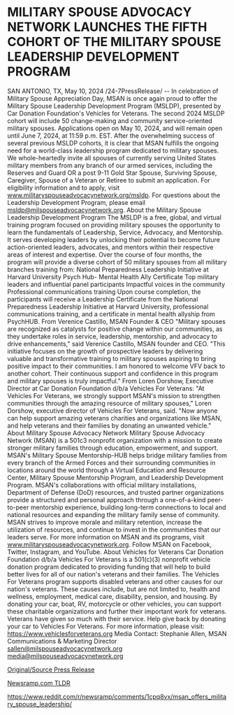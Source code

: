 # MILITARY SPOUSE ADVOCACY NETWORK LAUNCHES THE FIFTH COHORT OF THE MILITARY SPOUSE LEADERSHIP DEVELOPMENT PROGRAM

SAN ANTONIO, TX, May 10, 2024 /24-7PressRelease/ -- In celebration of Military Spouse Appreciation Day, MSAN is once again proud to offer the Military Spouse Leadership Development Program (MSLDP), presented by Car Donation Foundation's Vehicles for Veterans. The second 2024 MSLDP cohort will include 50 change-making and community service-oriented military spouses.   Applications open on May 10, 2024, and will remain open until June 7, 2024, at 11:59 p.m. EST.   After the overwhelming success of several previous MSLDP cohorts, it is clear that MSAN fulfills the ongoing need for a world-class leadership program dedicated to military spouses.   We whole-heartedly invite all spouses of currently serving United States military members from any branch of our armed services, including the Reserves and Guard OR a post 9-11 Gold Star Spouse, Surviving Spouse, Caregiver, Spouse of a Veteran or Retiree to submit an application.   For eligibility information and to apply, visit www.militaryspouseadvocacynetwork.org/msldp.   For questions about the Leadership Development Program, please email msldp@milspouseadvocacynetwork.org.   About the Military Spouse Leadership Development Program The MSLDP is a free, global, and virtual training program focused on providing military spouses the opportunity to learn the fundamentals of Leadership, Service, Advocacy, and Mentorship. It serves developing leaders by unlocking their potential to become future action-oriented leaders, advocates, and mentors within their respective areas of interest and expertise.   Over the course of four months, the program will provide a diverse cohort of 50 military spouses from all military branches training from:  National Preparedness Leadership Initiative at Harvard University Psych Hub- Mental Health Ally Certificate  Top military leaders and influential panel participants  Impactful voices in the community Professional communications training   Upon course completion, the participants will receive a Leadership Certificate from the National Preparedness Leadership Initiative at Harvard University, professional communications training, and a certificate in mental health allyship from PsychHUB.  From Verenice Castillo, MSAN Founder & CEO "Military spouses are recognized as catalysts for positive change within our communities, as they undertake roles in service, leadership, mentorship, and advocacy to drive enhancements," said Verenice Castillo, MSAN founder and CEO. "This initiative focuses on the growth of prospective leaders by delivering valuable and transformative training to military spouses aspiring to bring positive impact to their communities. I am honored to welcome VFV back to another cohort. Their continuous support and confidence in this program and military spouses is truly impactful."  From Loren Dorshow, Executive Director at Car Donation Foundation d/b/a Vehicles For Veterans: "At Vehicles For Veterans, we strongly support MSAN's mission to strengthen communities through the amazing resource of military spouses," Loren Dorshow, executive director of Vehicles For Veterans, said. "Now anyone can help support amazing veterans charities and organizations like MSAN, and help veterans and their families by donating an unwanted vehicle."  About Military Spouse Advocacy Network Military Spouse Advocacy Network (MSAN) is a 501c3 nonprofit organization with a mission to create stronger military families through education, empowerment, and support. MSAN's Military Spouse Mentorship-HUB helps bridge military families from every branch of the Armed Forces and their surrounding communities in locations around the world through a Virtual Education and Resource Center, Military Spouse Mentorship Program, and Leadership Development Program. MSAN's collaborations with official military installations, Department of Defense (DoD) resources, and trusted partner organizations provide a structured and personal approach through a one-of-a-kind peer-to-peer mentorship experience, building long-term connections to local and national resources and expanding the military family sense of community. MSAN strives to improve morale and military retention, increase the utilization of resources, and continue to invest in the communities that our leaders serve.  For more information on MSAN and its programs, visit www.militaryspouseadvocacynetwork.org. Follow MSAN on Facebook, Twitter, Instagram, and YouTube.  About Vehicles for Veterans Car Donation Foundation d/b/a Vehicles For Veterans is a 501(c)(3) nonprofit vehicle donation program dedicated to providing funding that will help to build better lives for all of our nation's veterans and their families. The Vehicles For Veterans program supports disabled veterans and other causes for our nation's veterans. These causes include, but are not limited to, health and wellness, employment, medical care, disability, pension, and housing.  By donating your car, boat, RV, motorcycle or other vehicles, you can support these charitable organizations and further their important work for veterans. Veterans have given so much with their service. Help give back by donating your car to Vehicles For Veterans.   For more information, please visit: https://www.vehiclesforveterans.org  Media Contact: Stephanie Allen, MSAN Communications & Marketing Director sallen@milspouseadvocacynetwork.org media@milspouseadvocacynetwork.org 

[Original/Source Press Release](https://newlive.24-7pressrelease.com/press-release/510792/military-spouse-advocacy-network-launches-the-fifth-cohort-of-the-military-spouse-leadership-development-program)
                    

[Newsramp.com TLDR](None) 

https://www.reddit.com/r/newsramp/comments/1cpq8vx/msan_offers_military_spouse_leadership/